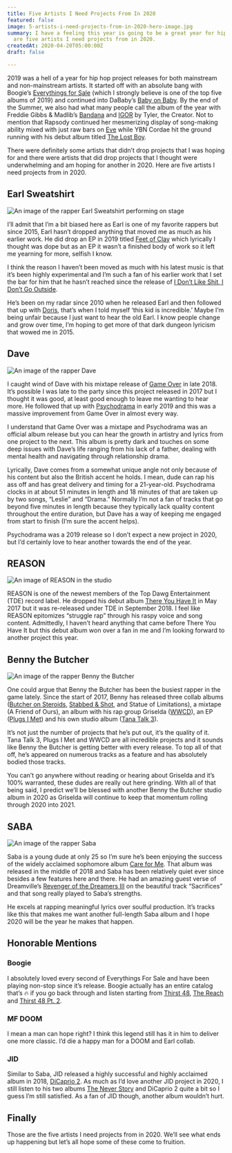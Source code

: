 ```yaml
---
title: Five Artists I Need Projects From In 2020
featured: false
image: 5-artists-i-need-projects-from-in-2020-hero-image.jpg
summary: I have a feeling this year is going to be a great year for hip hop. Here
  are five artists I need projects from in 2020.
createdAt: 2020-04-20T05:00:00Z
draft: false

---
```

2019 was a hell of a year for hip hop project releases for both mainstream and non-mainstream artists. It started off with an absolute bang with Boogie’s [Everythings for Sale](https://open.spotify.com/album/14drLk9rMpA7GPk1MRvRE5?si=CMiprZ74Rqu2tA4By5srIQ&nd=1) (which I strongly believe is one of the top five albums of 2019) and continued into DaBaby’s [Baby on Baby](https://open.spotify.com/album/0O1PJ0t69iTO5yWrIeIga0?si=sjdMujkFTQ2Y3HPBtfpCtA&nd=1). By the end of the Summer, we also had what many people call the album of the year with Freddie Gibbs & Madlib’s [Bandana](https://open.spotify.com/album/31KbO7WnDp2AjPdmRTJzdf?si=AdLcywjsTyW8D7mRpsG3sw&nd=1) and [IGOR](https://open.spotify.com/album/5zi7WsKlIiUXv09tbGLKsE?si=FgFrqDxuSGivqY1jq1kyXA&nd=1) by Tyler, the Creator. Not to mention that Rapsody continued her mesmerizing display of song-making ability mixed with just raw bars on [Eve](https://open.spotify.com/album/4W5qCJNSN3oNHB986TdO9S?si=Ar1ETaDET1KJcC7e3_bglQ&nd=1) while YBN Cordae hit the ground running with his debut album titled [The Lost Boy](https://open.spotify.com/album/6Pb7PMZtW0fuEM1lCGvCDu?si=WUwK6KnHRqWWLPIODaaEIA&nd=1).

There were definitely some artists that didn’t drop projects that I was hoping for and there were artists that did drop projects that I thought were underwhelming and am hoping for another in 2020. Here are five artists I need projects from in 2020.

## Earl Sweatshirt

![An image of the rapper Earl Sweatshirt performing on stage](/images/earl-sweatshirt-image.jpg)

I’ll admit that I’m a bit biased here as Earl is one of my favorite rappers but since 2015, Earl hasn’t dropped anything that moved me as much as his earlier work. He did drop an EP in 2019 titled [Feet of Clay](https://open.spotify.com/album/0N0EFoE8csbKxl5lxT1ylm?si=W9irbo5LQUWkyQ38w3wwKw&nd=1) which lyrically I thought was dope but as an EP it wasn’t a finished body of work so it left me yearning for more, selfish I know.

I think the reason I haven’t been moved as much with his latest music is that it’s been highly experimental and I’m such a fan of his earlier work that I set the bar for him that he hasn’t reached since the release of [I Don’t Like Shit, I Don’t Go Outside](https://open.spotify.com/album/3wUv2IjD5hPrqlPakpczQa?autoplay=true).

He’s been on my radar since 2010 when he released Earl and then followed that up with [Doris](https://open.spotify.com/album/5vRfIDOPJHy3W2wHWbzLlE?si=74S94H0kTQq_XA72CXXqwg&nd=1), that’s when I told myself ‘this kid is incredible.’ Maybe I’m being unfair because I just want to hear the old Earl. I know people change and grow over time, I’m hoping to get more of that dark dungeon lyricism that wowed me in 2015.

## Dave

![An image of the rapper Dave](/images/dave-image.jpg)

I caught wind of Dave with his mixtape release of [Game Over](https://open.spotify.com/album/5QsGJ1tErNh5aWxowJojom?si=xijgNFX6QDqLNZQz_bFKdg&nd=1) in late 2018. It’s possible I was late to the party since this project released in 2017 but I thought it was good, at least good enough to leave me wanting to hear more. He followed that up with [Psychodrama](/reviews/dave-psychodrama) in early 2019 and this was a massive improvement from Game Over in almost every way.

I understand that Game Over was a mixtape and Psychodrama was an official album release but you can hear the growth in artistry and lyrics from one project to the next. This album is pretty dark and touches on some deep issues with Dave’s life ranging from his lack of a father, dealing with mental health and navigating through relationship drama.

Lyrically, Dave comes from a somewhat unique angle not only because of his content but also the British accent he holds. I mean, dude can rap his ass off and has great delivery and timing for a 21-year-old. Psychodrama clocks in at about 51 minutes in length and 18 minutes of that are taken up by two songs, “Leslie” and “Drama.” Normally I’m not a fan of tracks that go beyond five minutes in length because they typically lack quality content throughout the entire duration, but Dave has a way of keeping me engaged from start to finish (I’m sure the accent helps).

Psychodrama was a 2019 release so I don’t expect a new project in 2020, but I’d certainly love to hear another towards the end of the year.

## REASON

![An image of REASON in the studio](/images/reason-image.jpg)

REASON is one of the newest members of the Top Dawg Entertainment (TDE) record label. He dropped his debut album [There You Have It](https://open.spotify.com/album/6gOXTTcyrdx2B0zywrURX8?si=SBiy3O10SPO7cjX-wATrzw&nd=1) in May 2017 but it was re-released under TDE in September 2018. I feel like REASON epitomizes “struggle rap” through his raspy voice and song content. Admittedly, I haven’t heard anything that came before There You Have It but this debut album won over a fan in me and I’m looking forward to another project this year.

## Benny the Butcher

![An image of the rapper Benny the Butcher](/images/benny-the-butcher-image.jpg)

One could argue that Benny the Butcher has been the busiest rapper in the game lately. Since the start of 2017, Benny has released three collab albums ([Butcher on Steroids](https://open.spotify.com/album/67AUlGBCiZACO0eBVtEwys?si=QFwnBqlSRI-L9wnBHQ-G1w&nd=1), [Stabbed & Shot](https://open.spotify.com/album/5RvhL6DMQKD2ikhVpepry8?si=xruwlKKJT0K3MDH2aoo7ow&nd=1), and Statue of Limitations), a mixtape (A Friend of Ours), an album with his rap group Griselda ([WWCD](https://open.spotify.com/album/13PxecK9Bart7ir6STafXP?si=iDQNtcgIRhSWdlxQOWs25A&nd=1)), an EP ([Plugs I Met](https://open.spotify.com/album/5So31JibrTO74WvuCozsAb?si=7GF7OhwPTfWOq5WCftnxtQ&nd=1)) and his own studio album ([Tana Talk 3](https://open.spotify.com/album/5OsHMGOg6lRV9REoVxbcWA?si=fbrgPLTESgOgWhqUHYZuVw&nd=1)).

It’s not just the number of projects that he’s put out, it’s the quality of it. Tana Talk 3, Plugs I Met and WWCD are all incredible projects and it sounds like Benny the Butcher is getting better with every release. To top all of that off, he’s appeared on numerous tracks as a feature and has absolutely bodied those tracks.

You can’t go anywhere without reading or hearing about Griselda and it’s 100% warranted, these dudes are really out here grinding. With all of that being said, I predict we’ll be blessed with another Benny the Butcher studio album in 2020 as Griselda will continue to keep that momentum rolling through 2020 into 2021.

## SABA

![An image of the rapper Saba](/images/saba-image.jpg)

Saba is a young dude at only 25 so I’m sure he’s been enjoying the success of the widely acclaimed sophomore album [Care for Me](https://open.spotify.com/album/6Te111t5gDZ7W94myHRqUt?si=exMB8c0TTzakM0lxXs4SbA&nd=1). That album was released in the middle of 2018 and Saba has been relatively quiet ever since besides a few features here and there. He had an amazing guest verse of Dreamville’s [Revenger of the Dreamers III](https://www.youtube.com/watch?v=ANzgMYgoJsA) on the beautiful track “Sacrifices” and that song really played to Saba’s strengths.

He excels at rapping meaningful lyrics over soulful production. It’s tracks like this that makes me want another full-length Saba album and I hope 2020 will be the year he makes that happen.

## Honorable Mentions

### Boogie

I absolutely loved every second of Everythings For Sale and have been playing non-stop since it’s release. Boogie actually has an entire catalog that’s 🔥 if you go back through and listen starting from [Thirst 48](https://open.spotify.com/album/51jPQOevWDUn4INtOQMGoM?si=FfC5hHYHRRS9w0SwKVaBSQ&nd=1), [The Reach](https://open.spotify.com/album/4c0nZDOy3moSHHa9dLZWV1?si=OR6e4OnBTpqjicse5xRoTA&nd=1) and [Thirst 48 Pt. 2](https://open.spotify.com/album/5mvSDnz2P0FOn19jMvlr5q?si=zk8yE43RRoSxLVTKeyvX7w&nd=1).

### MF DOOM

I mean a man can hope right? I think this legend still has it in him to deliver one more classic. I’d die a happy man for a DOOM and Earl collab.

### JID

Similar to Saba, JID released a highly successful and highly acclaimed album in 2018, [DiCaprio 2](https://open.spotify.com/album/2oI6gtIXrvNiL2VEMmj5kY?si=YiK21-JeSuWrEwAzadjejQ&nd=1). As much as I’d love another JID project in 2020, I still listen to his two albums [The Never Story](https://open.spotify.com/album/1gPqbxhs90kppgOVxGOPzd?si=NCYokP3OQoqrsCahtMVDZw&nd=1) and DiCaprio 2 quite a bit so I guess I’m still satisfied. As a fan of JID though, another album wouldn’t hurt.

## Finally

Those are the five artists I need projects from in 2020. We’ll see what ends up happening but let’s all hope some of these come to fruition.